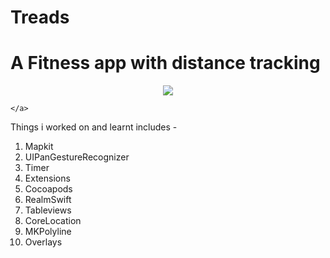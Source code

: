 # Treads
# A Fitness app with distance tracking

<p align="center">
<img src="https://img.shields.io/badge/swift-%204%20%7C%204.2%20-blue.svg" />

    </a>
</p>


Things i worked on and learnt includes -
1. Mapkit
2. UIPanGestureRecognizer
3. Timer
4. Extensions
5. Cocoapods
6. RealmSwift
7. Tableviews
8. CoreLocation
9. MKPolyline
10. Overlays
